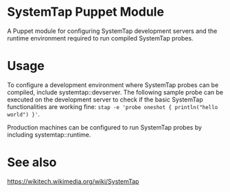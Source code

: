 # SystemTap Puppet Module #

A Puppet module for configuring SystemTap development servers and the runtime
environment required to run compiled SystemTap probes.

# Usage #

To configure a development environment where SystemTap probes can be compiled,
include systemtap::devserver. The following sample probe can be executed on the
development server to check if the basic SystemTap functionalities are working
fine: `stap -e 'probe oneshot { println("hello world") }'`.

Production machines can be configured to run SystemTap probes by including
systemtap::runtime.

# See also #
https://wikitech.wikimedia.org/wiki/SystemTap
